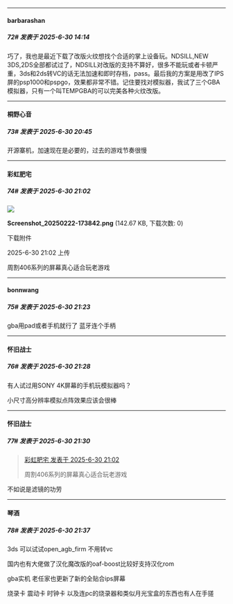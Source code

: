 ﻿
*****

####  barbarashan  
##### 72#       发表于 2025-6-30 14:14

巧了，我也是最近下载了改版火纹想找个合适的掌上设备玩。NDSILL,NEW 3DS,2DS全部都试过了，NDSILL对改版的支持不算好，很多不能玩或者卡顿严重，3ds和2ds转VC的话无法加速和即时存档，pass。最后我的方案是用改了IPS屏的psp1000和pspgo，效果都非常不错。记住要找对模拟器，我试了三个GBA模拟器，只有一个叫TEMPGBA的可以完美各种火纹改版。


*****

####  桐野心音  
##### 73#       发表于 2025-6-30 20:45

开源寨机，加速现在是必要的，过去的游戏节奏很慢


*****

####  彩虹肥宅  
##### 74#       发表于 2025-6-30 21:02

<img src="https://img.stage1st.com/forum/202506/30/210241l5jglc3hra4sb7ae.png" referrerpolicy="no-referrer">

<strong>Screenshot_20250222-173842.png</strong> (142.67 KB, 下载次数: 0)

下载附件

2025-6-30 21:02 上传

周割406系列的屏幕真心适合玩老游戏


*****

####  bonnwang  
##### 75#       发表于 2025-6-30 21:23

gba用pad或者手机就行了
蓝牙连个手柄


*****

####  怀旧战士  
##### 76#       发表于 2025-6-30 21:28

有人试过用SONY 4K屏幕的手机玩模拟器吗？

小尺寸高分辨率模拟点阵效果应该会很棒


*****

####  怀旧战士  
##### 77#       发表于 2025-6-30 21:30

<blockquote><a href="httphttps://stage1st.com/2b/forum.php?mod=redirect&amp;goto=findpost&amp;pid=68025049&amp;ptid=2254771" target="_blank">彩虹肥宅 发表于 2025-6-30 21:02</a>

周割406系列的屏幕真心适合玩老游戏</blockquote>
不如说是滤镜的功劳


*****

####  琴酒  
##### 78#       发表于 2025-6-30 21:37

3ds 可以试试open_agb_firm 不用转vc

国内也有大佬做了汉化魔改版的oaf-boost比较好支持汉化rom

gba实机 老任家也更新了新的全贴合ips屏幕

烧录卡 震动卡 时钟卡 以及连pc的烧录器和类似月光宝盒的东西也有人在手搓

